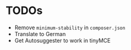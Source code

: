 # TODOs

* Remove `minimum-stability` in `composer.json`
* Translate to German
* Get Autosuggester to work in tinyMCE